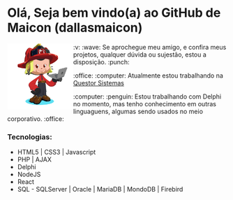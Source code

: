 # Olá, Seja bem vindo(a) ao GitHub de Maicon (dallasmaicon)

<img src="https://github.com/dallasmaicon/dallasmaicon/blob/master/image/dallasmaicon_octocat.png?raw=true" title="Confira o Octocat desenvolvido por dallasmaicon" alt="Confira o Octocat desenvolvido por dallasmaicon" width="30%" align="left" />

<div>
    <p> :v: :wave: Se aprochegue meu amigo, e confira meus projetos, qualquer dúvida ou sujestão, estou a disposição. :punch: </p>    
    <p>:office: :computer: Atualmente estou trabalhando na <a href="http://questor.com.br/" target="_blank" title="Questor Sistemas | Empresa onde dallasmaicon trabalha atualmente">Questor Sistemas</a></p>    
    <p>:computer: :penguin: Estou trabalhando com Delphi no momento, mas tenho conhecimento em outras linguaguens, algumas sendo usados no meio corporativo. :office: </p>    
    <h3>Tecnologias:</h3>
    <ul>
      <li>HTML5 | CSS3 | Javascript</li>
      <li>PHP | AJAX</li>
      <li>Delphi</li>
      <li>NodeJS</li>
      <li>React</li>
      <li>SQL - SQLServer | Oracle | MariaDB | MondoDB | Firebird</li>
    </ul>
 </div>

<!--
**dallasmaicon/dallasmaicon** is a ✨ _special_ ✨ repository because its `README.md` (this file) appears on your GitHub profile.

Here are some ideas to get you started:

- 🔭 I’m currently working on ...
- 🌱 I’m currently learning ...
- 👯 I’m looking to collaborate on ...
- 🤔 I’m looking for help with ...
- 💬 Ask me about ...
- 📫 How to reach me: ...
- 😄 Pronouns: ...
- ⚡ Fun fact: ...
-->

